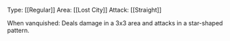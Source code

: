 Type: [[Regular]]
Area: [[Lost City]]
Attack: [[Straight]]

When vanquished: Deals damage in a 3x3 area and attacks in a star-shaped pattern.